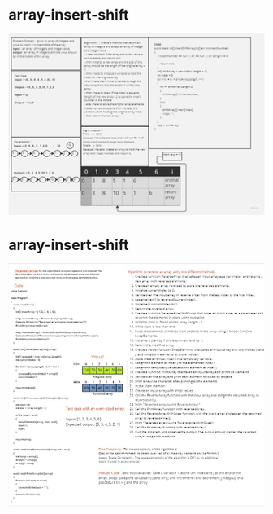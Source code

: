 # array-insert-shift

![2](./array-reverse/Assest/2.jpg)

# array-insert-shift

![2](./array-insert-shift/1.jpg)
